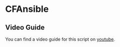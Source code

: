 # CFAnsible

## Video Guide
You can find a video guide for this script on [youtube](https://youtu.be/BKLRAHolhvM "youtube").
